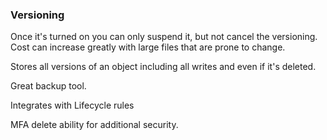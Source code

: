 ### Versioning

Once it's turned on you can only suspend it, but not cancel the versioning. Cost can increase greatly with large files that are prone to change.

Stores all versions of an object including all writes and even if it's deleted.

Great backup tool.

Integrates with Lifecycle rules

MFA delete ability for additional security.

